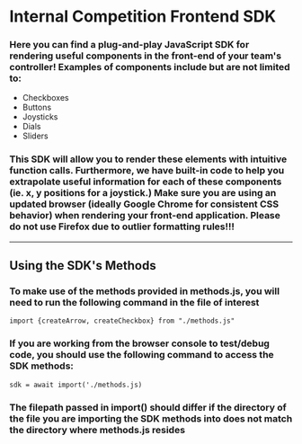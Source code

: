 # **Internal Competition Frontend SDK**
### Here you can find a plug-and-play JavaScript SDK for rendering useful components in the front-end of your team's controller! Examples of components include but are not limited to:
- Checkboxes
- Buttons
- Joysticks
- Dials
- Sliders

### This SDK will allow you to render these elements with intuitive function calls. Furthermore, we have built-in code to help you extrapolate useful information for each of these components (ie. x, y positions for a joystick.) Make sure you are using an updated browser (ideally **Google Chrome** for consistent CSS behavior) when rendering your front-end application. **Please do not use Firefox due to outlier formatting rules!!!**
---
## **Using the SDK's Methods**
### To make use of the methods provided in methods.js, you will need to run the following command in the file of interest 
`import {createArrow, createCheckbox} from "./methods.js"` 
    
### If you are working from the browser console to test/debug code, you should use the following command to access the SDK methods:
`sdk = await import('./methods.js)`

### The filepath passed in import() should differ if the directory of the file you are importing the SDK methods into does not match the directory where methods.js resides
